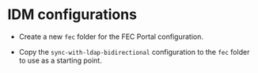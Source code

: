 # IDM configurations

* Create a new `fec` folder for the FEC Portal configuration.

* Copy the `sync-with-ldap-bidirectional` configuration to the `fec` folder to use as a starting point.
